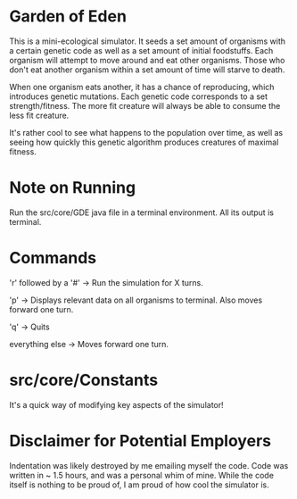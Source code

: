 # Garden of Eden
This is a mini-ecological simulator. It seeds a set amount of organisms with a 
certain genetic code as well as a set amount of initial foodstuffs. Each organism will
attempt to move around and eat other organisms. Those who don't eat another organism
within a set amount of time will starve to death.

When one organism eats another, it has a chance of reproducing, 
which introduces genetic mutations. Each
genetic code corresponds to a set strength/fitness. The more fit creature will always
be able to consume the less fit creature.

It's rather cool to see what happens to the population over time, as well as seeing how
quickly this genetic algorithm produces creatures of maximal fitness.

# Note on Running
Run the src/core/GDE java file in a terminal environment. All its output is terminal.

# Commands
'r' followed by a '#' -> Run the simulation for X turns.

'p' -> Displays relevant data on all organisms to terminal. Also moves forward one turn.

'q' -> Quits

everything else -> Moves forward one turn.

# src/core/Constants
It's a quick way of modifying key aspects of the simulator!

# Disclaimer for Potential Employers
Indentation was likely destroyed by me emailing myself the code.
Code was written in ~ 1.5 hours, and was a personal whim of mine.
While the code itself is nothing to be proud of, I am proud of how cool the simulator is.